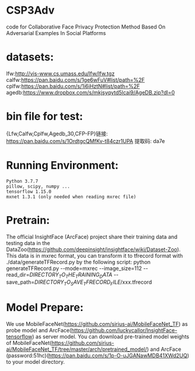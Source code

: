 # CSP3Adv
code for Collaborative Face Privacy Protection Method Based On Adversarial Examples In Social Platforms  

# datasets: 
lfw:http://vis-www.cs.umass.edu/lfw/lfw.tgz  
calfw:https://pan.baidu.com/s/1ge6wFuV#list/path=%2F  
cplfw:https://pan.baidu.com/s/1i6iHztN#list/path=%2F  
agedb:https://www.dropbox.com/s/mkjsyqytd5lcai9/AgeDB.zip?dl=0  
# bin file for test:  
{Lfw,Calfw,Cplfw,Agedb_30,CFP-FP}链接: https://pan.baidu.com/s/1OrdtgcQMfKv-t84czr1UPA 提取码: da7e

# Running Environment:

    Python 3.7.7
    pillow, scipy, numpy ...
    tensorflow 1.15.0
    mxnet 1.3.1 (only needed when reading mxrec file)

# Pretrain:
The official InsightFace (ArcFace) project share their training data and testing data in the DataZoo(https://github.com/deepinsight/insightface/wiki/Dataset-Zoo).   
This data is in mxrec format, you can transform it to tfrecord format with ./data/generateTFRecord.py by the following script:
python generateTFRecord.py 
--mode=mxrec
--image_size=112
--read_dir=$DIRECTORY_TO_THE_TRAINING_DATA$
--save_path=$DIRECTORY_TO_SAVE_TFRECORD_FILE$/xxx.tfrecord

# Model Prepare:
We use MobileFaceNet(https://github.com/sirius-ai/MobileFaceNet_TF) as probe model and ArcFace(https://github.com/luckycallor/InsightFace-tensorflow) as server model. You can download pre-trained model weights of MobileFaceNet(https://github.com/sirius-ai/MobileFaceNet_TF/tree/master/arch/pretrained_model/) and ArcFace (password:51hc)(https://pan.baidu.com/s/1p-O-uJGANawMDB41XWd2UQ) to your model directory.
